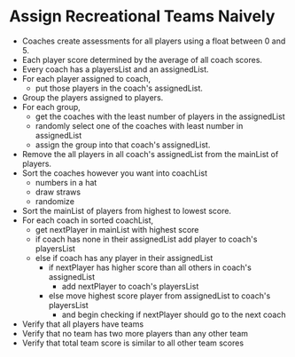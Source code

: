 # Assign Recreational Teams Naively
- Coaches create assessments for all players using a float between 0 and 5.
- Each player score determined by the average of all coach scores.
- Every coach has a playersList and an assignedList.
- For each player assigned to coach,
    - put those players in the coach's assignedList.
- Group the players assigned to players.
- For each group,
    - get the coaches with the least number of players in the assignedList
    - randomly select one of the coaches with least number in assignedList
    - assign the group into that coach's assignedList.
- Remove the all players in all coach's assignedList from the mainList of players.
- Sort the coaches however you want into coachList
    - numbers in a hat
    - draw straws
    - randomize
- Sort the mainList of players from highest to lowest score.
- For each coach in sorted coachList,
    - get nextPlayer in mainList with highest score
    - if coach has none in their assignedList add player to coach's playersList
    - else if coach has any player in their assignedList
        - if nextPlayer has higher score than all others in coach's assignedList
            - add nextPlayer to coach's playersList
        - else move highest score player from assignedList to coach's playersList
            - and begin checking if nextPlayer should go to the next coach
- Verify that all players have teams
- Verify that no team has two more players than any other team
- Verify that total team score is similar to all other team scores

